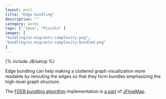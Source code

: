 ```yaml
---
layout: post
title: "Edge bundling"
description: ""
category: works
tags: [ "Java", "Piccolo" ]
images: [
"bundling/us-migrants-complexity.png",
"bundling/us-migrants-complexity-bundled.png"
]
---
```

{% include JB/setup %}

Edge bundling can help making a cluttered graph visualization more readable by rerouting the edges so that they form bundles emphasizing the high-level graph structure.

The [FDEB bundling algorithm](https://www.researchgate.net/publication/220506264_Force-Directed_Edge_Bundling_for_Graph_Visualization) implementation is [a part](https://code.google.com/p/jflowmap/source/browse/trunk/JFlowMap/src/jflowmap/bundling/ForceDirectedEdgeBundler.java) of [JFlowMap](https://code.google.com/p/jflowmap/).
